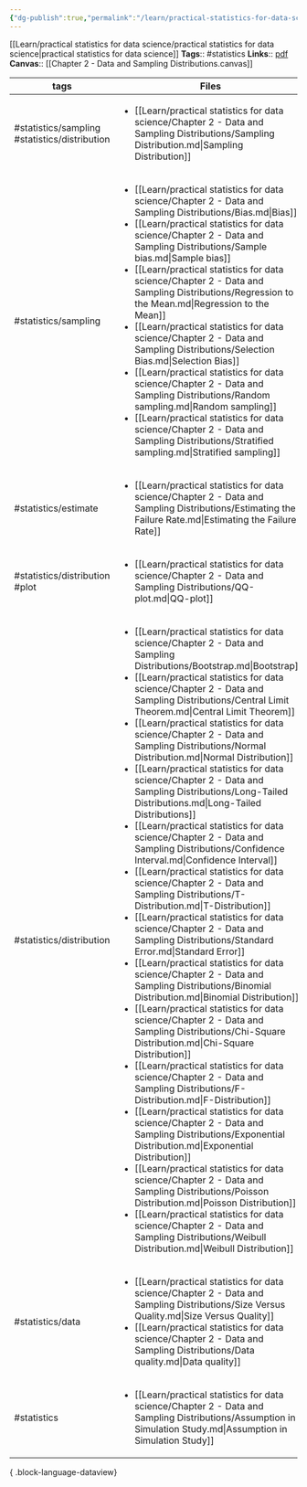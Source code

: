 ```yaml
---
{"dg-publish":true,"permalink":"/learn/practical-statistics-for-data-science/chapter-2-data-and-sampling-distributions/chapter-2-data-and-sampling-distributions/"}
---
```



[[Learn/practical statistics for data science/practical statistics for data science\|practical statistics for data science]]
**Tags**:: #statistics 
**Links**:: [pdf](zotero://open-pdf/library/items/XC4XLTB4?page=65)
**Canvas**:: [[Chapter 2 - Data and Sampling Distributions.canvas]]

| tags                                          | Files                                                                                                                                                                                                                                                                                                                                                                                                                                                                                                                                                                                                                                                                                                                                                                                                                                                                                                                                                                                                                                                                                                                                                                                                                                                                                                                                                                                                                                                                                                                                                                                                                                                                                                                                                                                                                                                                                                                                                          |
| --------------------------------------------- | -------------------------------------------------------------------------------------------------------------------------------------------------------------------------------------------------------------------------------------------------------------------------------------------------------------------------------------------------------------------------------------------------------------------------------------------------------------------------------------------------------------------------------------------------------------------------------------------------------------------------------------------------------------------------------------------------------------------------------------------------------------------------------------------------------------------------------------------------------------------------------------------------------------------------------------------------------------------------------------------------------------------------------------------------------------------------------------------------------------------------------------------------------------------------------------------------------------------------------------------------------------------------------------------------------------------------------------------------------------------------------------------------------------------------------------------------------------------------------------------------------------------------------------------------------------------------------------------------------------------------------------------------------------------------------------------------------------------------------------------------------------------------------------------------------------------------------------------------------------------------------------------------------------------------------------------------------------- |
| #statistics/sampling #statistics/distribution | <ul><li>[[Learn/practical statistics for data science/Chapter 2 - Data and Sampling Distributions/Sampling Distribution.md\\|Sampling Distribution]]</li></ul>                                                                                                                                                                                                                                                                                                                                                                                                                                                                                                                                                                                                                                                                                                                                                                                                                                                                                                                                                                                                                                                                                                                                                                                                                                                                                                                                                                                                                                                                                                                                                                                                                                                                                                                                                                                                 |
| #statistics/sampling                          | <ul><li>[[Learn/practical statistics for data science/Chapter 2 - Data and Sampling Distributions/Bias.md\\|Bias]]</li><li>[[Learn/practical statistics for data science/Chapter 2 - Data and Sampling Distributions/Sample bias.md\\|Sample bias]]</li><li>[[Learn/practical statistics for data science/Chapter 2 - Data and Sampling Distributions/Regression to the Mean.md\\|Regression to the Mean]]</li><li>[[Learn/practical statistics for data science/Chapter 2 - Data and Sampling Distributions/Selection Bias.md\\|Selection Bias]]</li><li>[[Learn/practical statistics for data science/Chapter 2 - Data and Sampling Distributions/Random sampling.md\\|Random sampling]]</li><li>[[Learn/practical statistics for data science/Chapter 2 - Data and Sampling Distributions/Stratified sampling.md\\|Stratified sampling]]</li></ul>                                                                                                                                                                                                                                                                                                                                                                                                                                                                                                                                                                                                                                                                                                                                                                                                                                                                                                                                                                                                                                                                                                          |
| #statistics/estimate                          | <ul><li>[[Learn/practical statistics for data science/Chapter 2 - Data and Sampling Distributions/Estimating the Failure Rate.md\\|Estimating the Failure Rate]]</li></ul>                                                                                                                                                                                                                                                                                                                                                                                                                                                                                                                                                                                                                                                                                                                                                                                                                                                                                                                                                                                                                                                                                                                                                                                                                                                                                                                                                                                                                                                                                                                                                                                                                                                                                                                                                                                     |
| #statistics/distribution  #plot               | <ul><li>[[Learn/practical statistics for data science/Chapter 2 - Data and Sampling Distributions/QQ-plot.md\\|QQ-plot]]</li></ul>                                                                                                                                                                                                                                                                                                                                                                                                                                                                                                                                                                                                                                                                                                                                                                                                                                                                                                                                                                                                                                                                                                                                                                                                                                                                                                                                                                                                                                                                                                                                                                                                                                                                                                                                                                                                                             |
| #statistics/distribution                      | <ul><li>[[Learn/practical statistics for data science/Chapter 2 - Data and Sampling Distributions/Bootstrap.md\\|Bootstrap]]</li><li>[[Learn/practical statistics for data science/Chapter 2 - Data and Sampling Distributions/Central Limit Theorem.md\\|Central Limit Theorem]]</li><li>[[Learn/practical statistics for data science/Chapter 2 - Data and Sampling Distributions/Normal Distribution.md\\|Normal Distribution]]</li><li>[[Learn/practical statistics for data science/Chapter 2 - Data and Sampling Distributions/Long-Tailed Distributions.md\\|Long-Tailed Distributions]]</li><li>[[Learn/practical statistics for data science/Chapter 2 - Data and Sampling Distributions/Confidence Interval.md\\|Confidence Interval]]</li><li>[[Learn/practical statistics for data science/Chapter 2 - Data and Sampling Distributions/T-Distribution.md\\|T-Distribution]]</li><li>[[Learn/practical statistics for data science/Chapter 2 - Data and Sampling Distributions/Standard Error.md\\|Standard Error]]</li><li>[[Learn/practical statistics for data science/Chapter 2 - Data and Sampling Distributions/Binomial Distribution.md\\|Binomial Distribution]]</li><li>[[Learn/practical statistics for data science/Chapter 2 - Data and Sampling Distributions/Chi-Square Distribution.md\\|Chi-Square Distribution]]</li><li>[[Learn/practical statistics for data science/Chapter 2 - Data and Sampling Distributions/F-Distribution.md\\|F-Distribution]]</li><li>[[Learn/practical statistics for data science/Chapter 2 - Data and Sampling Distributions/Exponential Distribution.md\\|Exponential Distribution]]</li><li>[[Learn/practical statistics for data science/Chapter 2 - Data and Sampling Distributions/Poisson Distribution.md\\|Poisson Distribution]]</li><li>[[Learn/practical statistics for data science/Chapter 2 - Data and Sampling Distributions/Weibull Distribution.md\\|Weibull Distribution]]</li></ul> |
| #statistics/data                              | <ul><li>[[Learn/practical statistics for data science/Chapter 2 - Data and Sampling Distributions/Size Versus Quality.md\\|Size Versus Quality]]</li><li>[[Learn/practical statistics for data science/Chapter 2 - Data and Sampling Distributions/Data quality.md\\|Data quality]]</li></ul>                                                                                                                                                                                                                                                                                                                                                                                                                                                                                                                                                                                                                                                                                                                                                                                                                                                                                                                                                                                                                                                                                                                                                                                                                                                                                                                                                                                                                                                                                                                                                                                                                                                                  |
| #statistics                                   | <ul><li>[[Learn/practical statistics for data science/Chapter 2 - Data and Sampling Distributions/Assumption in Simulation Study.md\\|Assumption in Simulation Study]]</li></ul>                                                                                                                                                                                                                                                                                                                                                                                                                                                                                                                                                                                                                                                                                                                                                                                                                                                                                                                                                                                                                                                                                                                                                                                                                                                                                                                                                                                                                                                                                                                                                                                                                                                                                                                                                                               |

{ .block-language-dataview}

